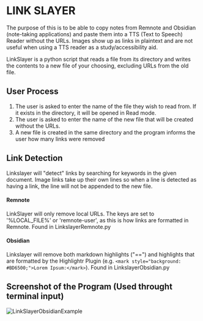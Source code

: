 # LINK SLAYER

The purpose of this is to be able to copy notes from Remnote and Obsidian (note-taking applications) and paste them into a TTS (Text to Speech) Reader without the URLs. 
Images show up as links in plaintext and are not useful when using a TTS reader as a study/accessibility aid.

LinkSlayer is a python script that reads a file from its directory and writes the contents to a new file of your choosing, excluding URLs from the old file.

## User Process
  
1. The user is asked to enter the name of the file they wish to read from. If it exists in the directory, it will be opened in Read mode.
2. The user is asked to enter the name of the new file that will be created without the URLs.
3. A new file is created in the same directory and the program informs the user how many links were removed

## Link Detection

Linkslayer will "detect" links by searching for keywords in the given document. Image links take up their own lines so when a line is detected as having a link, the line will not be appended to the new file.

#### Remnote
LinkSlayer will only remove local URLs. The keys are set to '%LOCAL_FILE%' or 'remnote-user', as this is how links are formatted in Remnote. Found in LinkslayerRemnote.py

#### Obsidian
Linkslayer will remove both markdown highlights ("==") and highlights that are formatted by the Highlightr Plugin (e.g. ``<mark style="background: #BD6500;">Lorem Ipsum:</mark>``). Found in LinkslayerObsidian.py

## Screenshot of the Program (Used throught terminal input)

![LinkSlayerObsidianExample](https://i.imgur.com/xeY5nXj.png)